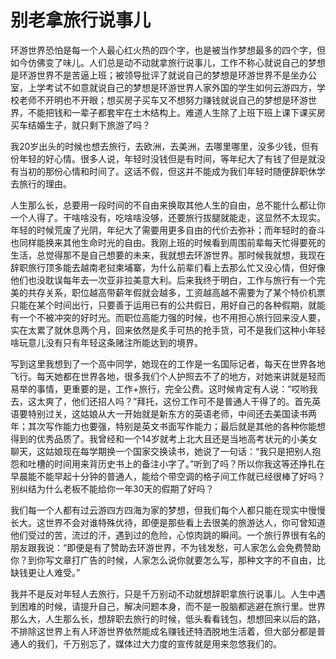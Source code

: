 # 别老拿旅行说事儿

环游世界恐怕是每一个人最心红火热的四个字，也是被当作梦想最多的四个字，但如今仿佛变了味儿。人们总是动不动就拿旅行说事儿，工作不称心就说自己的梦想是环游世界不是苦逼上班；被领导批评了就说自己的梦想是环游世界不是坐办公室，上学考试不如意就说自己的梦想是环游世界人家外国的学生如何云游四方，学校老师不开明也不开眼；想买房子买车又不想努力赚钱就说自己的梦想是环游世界，不能把钱和一辈子都套牢在土木结构上。难道人生除了上班下班上课下课买房买车结婚生子，就只剩下旅游了吗？ 

我20岁出头的时候也想去旅行，去欧洲，去美洲，去哪里哪里，没多少钱，但有份年轻的好心情。很多人说，年轻时没钱但是有时间，等年纪大了有钱了但是就没有当初的那份心情和时间了。这话不假，但这并不能成为我们年轻时随便辞职休学去旅行的理由。 

人生那么长，总要用一段时间的不自由来换取其他人生的自由，总不能什么都让你一个人得了。干啥啥没有，吃啥啥没够，还要旅行拔腿就能走，这显然不太现实。年轻的时候荒废了光阴，年纪大了需要用更多自由的代价去弥补；而年轻时的奋斗也同样能换来其他生命时光的自由。我刚上班的时候看到周围前辈每天忙得要死的生活，总觉得那不是自己想要的未来，我就想去环游世界。那时候我就想，我现在辞职旅行顶多能去越南老挝柬埔寨，为什么前辈们看上去那么忙又没心情，但好像他们也没耽误每年去一次亚非拉美意大利。后来我终于明白，工作与旅行有一个完美的共存关系，职位越高带薪年假就会越多，工资越高越不需要为了某个特价机票只能在某个时间出行，只要善于运用已有的公共假日，用好自己的各种假期，就能有一个不被冲突的好时光。而职位高能力强的时候，也不用担心旅行回来没人要，实在太累了就休息两个月，回来依然是炙手可热的抢手货，可不是我们这种小年轻啥玩意儿没有只有年轻这条赌注所能达到的境界。 

写到这里我想到了一个高中同学，她现在的工作是一名国际记者，每天在世界各地飞行。每天她都在世界各地，很多我们个人护照去不了的地方，对她来讲就是轻而易举的事情，更重要的是，工作+旅行，完全公费。这时候肯定有人说：“哎哟我去，这太爽了，他们还招人吗？”拜托，这份工作可不是普通人干得了的。首先英语要特别过关，这姑娘从大一开始就是新东方的英语老师，中间还去美国读书两年；其次写作能力也要强，特别是英文书面写作能力；最后就是其他的各种你能想得到的优秀品质了。我曾经和一个14岁就考上北大且还是当地高考状元的小美女聊天，这姑娘现在每学期换一个国家交换读书，她说了一句话：“我只是把别人抱怨和吐槽的时间用来背历史书上的备注小字了。”听到了吗？所以你我这等还挣扎在早晨能不能早起十分钟的普通人，能给个带空调的格子间工作就已经很棒了好吗？别纠结为什么老板不能给你一年30天的假期了好吗？ 

我们每一个人都有过云游四方四海为家的梦想，但我们每个人都只能在现实中慢慢长大。这世界不会对谁特殊优待，即便是那些看上去很美的旅游达人，你可曾知道他们受过的苦，流过的汗，遇到过的危险，心惊肉跳的瞬间。一个旅行界很有名的朋友跟我说：“即便是有了赞助去环游世界，不为钱发愁，可人家怎么会免费赞助你？到你写文章打广告的时候，人家怎么说你就要怎么写，那种文字的不自由，比缺钱更让人难受。” 

我并不是反对年轻人去旅行，只是千万别动不动就想辞职拿旅行说事儿。人生中遇到困难的时候，请提升自己，解决问题本身，而不是一股脑都逃避在旅行里。世界那么大，人生那么长，想辞职去旅行的时候，低头看看钱包，想想回来以后的路，不排除这世界上有人环游世界依然能成名赚钱还特洒脱地生活着，但大部分都是普通人的我们，千万别忘了，媒体过大力度的宣传就是用来忽悠我们的。